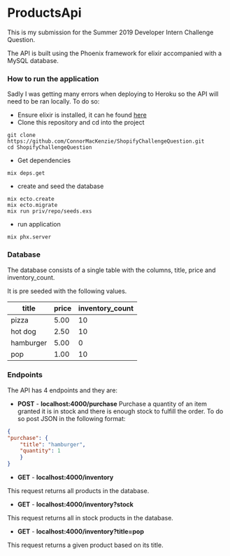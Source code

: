 # ProductsApi

This is my submission for the Summer 2019 Developer Intern Challenge Question.

The API is built using the Phoenix framework for elixir accompanied with a MySQL database.

### How to run the application

Sadly I was getting many errors when deploying to Heroku so the API will need to be ran locally. To do so:

* Ensure elixir is installed, it can he found [here](https://elixir-lang.org/install.html)
* Clone this repository and cd into the project
```shell
git clone https://github.com/ConnorMacKenzie/ShopifyChallengeQuestion.git
cd ShopifyChallengeQuestion
```
* Get dependencies
```shell
mix deps.get
```
* create and seed the database
```shell
mix ecto.create
mix ecto.migrate
mix run priv/repo/seeds.exs
```
* run application
```shell
mix phx.server
```

### Database

The database consists of a single table with the columns, title, price and inventory_count.

It is pre seeded with the following values.

|title    |price|inventory_count|
|---------|-----|---------------|
|pizza    |5.00 |10             |
|hot dog  |2.50 |10             |
|hamburger|5.00 |0              |
|pop      |1.00 |10             |
### Endpoints

The API has 4 endpoints and they are:

* __POST__ - __localhost:4000/purchase__
Purchase a quantity of an item granted it is in stock and there is enough stock to fulfill the order. To do so post JSON in the following format:

```json
{
"purchase": {
	"title": "hamburger",
	"quantity": 1
	}
}
```

* __GET__ - __localhost:4000/inventory__

This request returns all products in the database.

* __GET__ - __localhost:4000/inventory?stock__

This request returns all in stock products in the database.

* __GET__ - __localhost:4000/inventory?title=pop__

This request returns a given product based on its title.
